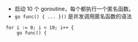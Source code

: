 - 启动 10 个 goroutine，每个都执行一个匿名函数。
- `go func() { ... }()` 是并发调用匿名函数的语法
```
for i := 0; i < 10; i++ {
	go func() {
```

